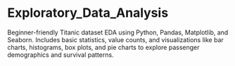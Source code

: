 # Exploratory_Data_Analysis
Beginner-friendly Titanic dataset EDA using Python, Pandas, Matplotlib, and Seaborn. Includes basic statistics, value counts, and visualizations like bar charts, histograms, box plots, and pie charts to explore passenger demographics and survival patterns.
